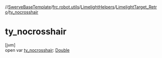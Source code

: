 //[SwerveBaseTemplate](../../../../index.md)/[frc.robot.utils](../../index.md)/[LimelightHelpers](../index.md)/[LimelightTarget_Retro](index.md)/[ty_nocrosshair](ty_nocrosshair.md)

# ty_nocrosshair

[jvm]\
open var [ty_nocrosshair](ty_nocrosshair.md): [Double](https://kotlinlang.org/api/latest/jvm/stdlib/kotlin/-double/index.html)
